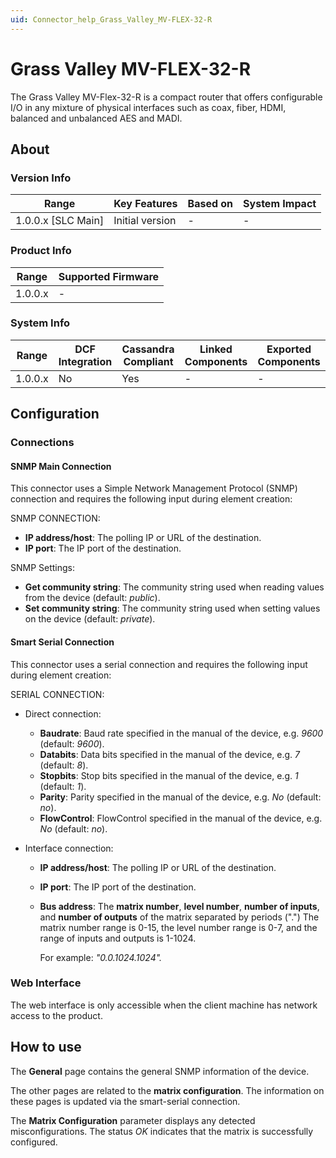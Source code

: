 ```yaml
---
uid: Connector_help_Grass_Valley_MV-FLEX-32-R
---
```


# Grass Valley MV-FLEX-32-R

The Grass Valley MV-Flex-32-R is a compact router that offers configurable I/O in any mixture of physical interfaces such as coax, fiber, HDMI, balanced and unbalanced AES and MADI.

## About

### Version Info

| Range                | Key Features     | Based on     | System Impact     |
|----------------------|------------------|--------------|-------------------|
| 1.0.0.x [SLC Main]   | Initial version  | -            | -                 |

### Product Info

| Range     | Supported Firmware     |
|-----------|------------------------|
| 1.0.0.x   | -                      |

### System Info

| Range     | DCF Integration     | Cassandra Compliant     | Linked Components     | Exported Components     |
|-----------|---------------------|-------------------------|-----------------------|-------------------------|
| 1.0.0.x   | No                  | Yes                     | -                     | -                       |

## Configuration

### Connections

#### SNMP Main Connection

This connector uses a Simple Network Management Protocol (SNMP) connection and requires the following input during element creation:

SNMP CONNECTION:

- **IP address/host**: The polling IP or URL of the destination.
- **IP port**: The IP port of the destination.

SNMP Settings:

- **Get community string**: The community string used when reading values from the device (default: *public*).
- **Set community string**: The community string used when setting values on the device (default: *private*).

#### Smart Serial Connection

This connector uses a serial connection and requires the following input during element creation:

SERIAL CONNECTION:

- Direct connection:

  - **Baudrate**: Baud rate specified in the manual of the device, e.g. *9600* (default: *9600*).
  - **Databits**: Data bits specified in the manual of the device, e.g. *7* (default: *8*).
  - **Stopbits**: Stop bits specified in the manual of the device, e.g. *1* (default: *1*).
  - **Parity**: Parity specified in the manual of the device, e.g. *No* (default: *no*).
  - **FlowControl**: FlowControl specified in the manual of the device, e.g. *No* (default: *no*).

- Interface connection:

  - **IP address/host**: The polling IP or URL of the destination.
  - **IP port**: The IP port of the destination.
  - **Bus address**: The **matrix number**, **level number**, **number of inputs**, and **number of outputs** of the matrix separated by periods (".") The matrix number range is 0-15, the level number range is 0-7, and the range of inputs and outputs is 1-1024.

    For example: *"0.0.1024.1024".*

### Web Interface

The web interface is only accessible when the client machine has network access to the product.

## How to use

The **General** page contains the general SNMP information of the device.

The other pages are related to the **matrix configuration**. The information on these pages is updated via the smart-serial connection.

The **Matrix Configuration** parameter displays any detected misconfigurations. The status *OK* indicates that the matrix is successfully configured.

